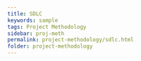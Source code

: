 ```yaml
---
title: SDLC
keywords: sample
tags: Project Methodology
sidebar: proj-meth
permalink: project-methodology/sdlc.html
folder: project-methodology
---
```

